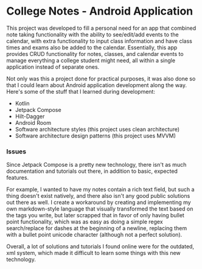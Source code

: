 # College Notes - Android Application

This project was developed to fill a personal need for an app that combined note taking functionality with the ability to see/edit/add events to the calendar, with extra functionality to input class information and have class times and exams also be added to the calendar. Essentially, this app provides CRUD functionality for notes, classes, and calendar events to manage everything a college student might need, all within a single application instead of separate ones.

Not only was this a project done for practical purposes, it was also done so that I could learn about Android application development along the way. Here's some of the stuff that I learned during development:
* Kotlin
* Jetpack Compose
* Hilt-Dagger
* Android Room
* Software architecture styles (this project uses clean architecture)
* Software architecture design patterns (this project uses MVVM)

### Issues
Since Jetpack Compose is a pretty new technology, there isn't as much documentation and tutorials out there, in addition to basic, expected features.

For example, I wanted to have my notes contain a rich text field, but such a thing doesn't exist natively, and there also isn't any good public solutions out there as well. I create a workaround by creating and implementing my own markdown-style language that visually transformed the text based on the tags you write, but later scrapped that in favor of only having bullet point functionality, which was as easy as doing a simple regex search/replace for dashes at the beginning of a newline, replacing them with a bullet point unicode character (although not a perfect solution).

Overall, a lot of solutions and tutorials I found online were for the outdated, xml system, which made it difficult to learn some things with this new technology.
